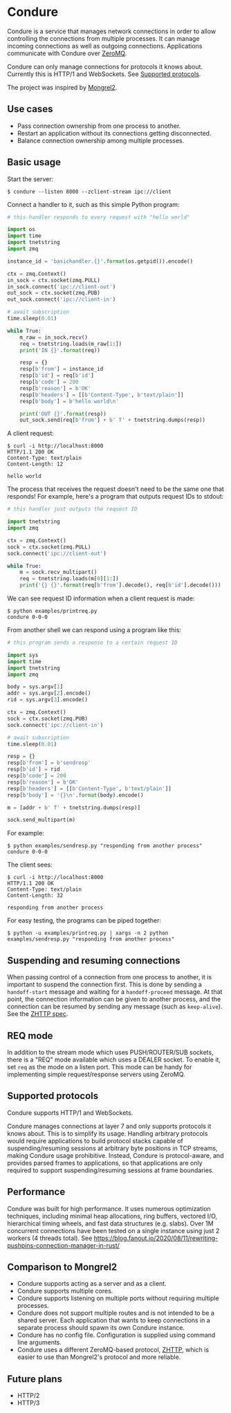 # Condure

Condure is a service that manages network connections in order to allow controlling the connections from multiple processes. It can manage incoming connections as well as outgoing connections. Applications communicate with Condure over [ZeroMQ](https://zeromq.org/).

Condure can only manage connections for protocols it knows about. Currently this is HTTP/1 and WebSockets. See [Supported protocols](#supported-protocols).

The project was inspired by [Mongrel2](https://mongrel2.org/).

## Use cases

* Pass connection ownership from one process to another.
* Restart an application without its connections getting disconnected.
* Balance connection ownership among multiple processes.

## Basic usage

Start the server:

```
$ condure --listen 8000 --zclient-stream ipc://client
```

Connect a handler to it, such as this simple Python program:

```py
# this handler responds to every request with "hello world"

import os
import time
import tnetstring
import zmq

instance_id = 'basichandler.{}'.format(os.getpid()).encode()

ctx = zmq.Context()
in_sock = ctx.socket(zmq.PULL)
in_sock.connect('ipc://client-out')
out_sock = ctx.socket(zmq.PUB)
out_sock.connect('ipc://client-in')

# await subscription
time.sleep(0.01)

while True:
    m_raw = in_sock.recv()
    req = tnetstring.loads(m_raw[1:])
    print('IN {}'.format(req))

    resp = {}
    resp[b'from'] = instance_id
    resp[b'id'] = req[b'id']
    resp[b'code'] = 200
    resp[b'reason'] = b'OK'
    resp[b'headers'] = [[b'Content-Type', b'text/plain']]
    resp[b'body'] = b'hello world\n'

    print('OUT {}'.format(resp))
    out_sock.send(req[b'from'] + b' T' + tnetstring.dumps(resp))
```

A client request:

```
$ curl -i http://localhost:8000
HTTP/1.1 200 OK
Content-Type: text/plain
Content-Length: 12

hello world
```

The process that receives the request doesn't need to be the same one that responds! For example, here's a program that outputs request IDs to stdout:

```py
# this handler just outputs the request ID

import tnetstring
import zmq

ctx = zmq.Context()
sock = ctx.socket(zmq.PULL)
sock.connect('ipc://client-out')

while True:
    m = sock.recv_multipart()
    req = tnetstring.loads(m[0][1:])
    print('{} {}'.format(req[b'from'].decode(), req[b'id'].decode()))
```

We can see request ID information when a client request is made:

```
$ python examples/printreq.py
condure 0-0-0
```

From another shell we can respond using a program like this:

```py
# this program sends a response to a certain request ID

import sys
import time
import tnetstring
import zmq

body = sys.argv[1]
addr = sys.argv[2].encode()
rid = sys.argv[3].encode()

ctx = zmq.Context()
sock = ctx.socket(zmq.PUB)
sock.connect('ipc://client-in')

# await subscription
time.sleep(0.01)

resp = {}
resp[b'from'] = b'sendresp'
resp[b'id'] = rid
resp[b'code'] = 200
resp[b'reason'] = b'OK'
resp[b'headers'] = [[b'Content-Type', b'text/plain']]
resp[b'body'] = '{}\n'.format(body).encode()

m = [addr + b' T' + tnetstring.dumps(resp)]

sock.send_multipart(m)
```

For example:

```
$ python examples/sendresp.py "responding from another process" condure 0-0-0
```

The client sees:

```
$ curl -i http://localhost:8000
HTTP/1.1 200 OK
Content-Type: text/plain
Content-Length: 32

responding from another process
```

For easy testing, the programs can be piped together:

```
$ python -u examples/printreq.py | xargs -n 2 python examples/sendresp.py "responding from another process"
```

## Suspending and resuming connections

When passing control of a connection from one process to another, it is important to suspend the connection first. This is done by sending a `handoff-start` message and waiting for a `handoff-proceed` message. At that point, the connection information can be given to another process, and the connection can be resumed by sending any message (such as `keep-alive`). See the [ZHTTP spec](https://rfc.zeromq.org/spec/33/).

## REQ mode

In addition to the stream mode which uses PUSH/ROUTER/SUB sockets, there is a "REQ" mode available which uses a DEALER socket. To enable it, set `req` as the mode on a listen port. This mode can be handy for implementing simple request/response servers using ZeroMQ.

## Supported protocols

Condure supports HTTP/1 and WebSockets.

Condure manages connections at layer 7 and only supports protocols it knows about. This is to simplify its usage. Handling arbitrary protocols would require applications to build protocol stacks capable of suspending/resuming sessions at arbitrary byte positions in TCP streams, making Condure usage prohibitive. Instead, Condure is protocol-aware, and provides parsed frames to applications, so that applications are only required to support suspending/resuming sessions at frame boundaries.

## Performance

Condure was built for high performance. It uses numerous optimization techniques, including minimal heap allocations, ring buffers, vectored I/O, hierarchical timing wheels, and fast data structures (e.g. slabs). Over 1M concurrent connections have been tested on a single instance using just 2 workers (4 threads total). See https://blog.fanout.io/2020/08/11/rewriting-pushpins-connection-manager-in-rust/

## Comparison to Mongrel2

* Condure supports acting as a server and as a client.
* Condure supports multiple cores.
* Condure supports listening on multiple ports without requiring multiple processes.
* Condure does not support multiple routes and is not intended to be a shared server. Each application that wants to keep connections in a separate process should spawn its own Condure instance.
* Condure has no config file. Configuration is supplied using command line arguments.
* Condure uses a different ZeroMQ-based protocol, [ZHTTP](https://rfc.zeromq.org/spec/33/), which is easier to use than Mongrel2's protocol and more reliable.

## Future plans

* HTTP/2
* HTTP/3
